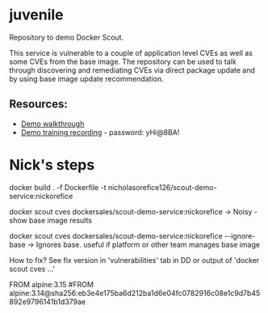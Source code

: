 # juvenile

Repository to demo Docker Scout. 

This service is vulnerable to a couple of application level CVEs as well as some CVEs from the base image. The repository can be used to talk through discovering and remediating CVEs via direct package update and by using base image update recommendation.

## Resources:

* [Demo walkthrough](https://docs.google.com/document/d/1iOD9GxuowNdts_6GoYQZAn0tZ1U2NlL80R0dD9p8Pek/edit#heading=h.cwbhwl5pgrqf)
* [Demo training recording](https://docker.zoom.us/rec/share/jLyBiTCBxxaVF4w5BB4AvrMsS7ZXBfwJsJir8DY2hWHzEK1qAHfUrnsV97HEC6A.Dx72GwfNdMFadOB0) - password: yHi@8BA!



# Nick's steps


docker build . -f Dockerfile -t nicholasorefice126/scout-demo-service:nickorefice

docker scout cves dockersales/scout-demo-service:nickorefice -> Noisy - show base image results

docker scout cves dockersales/scout-demo-service:nickorefice --ignore-base -> Ignores base. useful if platform or other team manages base image

How to fix?
See fix version in 'vulnerabilities' tab in DD or output of 'docker scout cves ...'

FROM alpine:3.15
#FROM alpine:3.14@sha256:eb3e4e175ba6d212ba1d6e04fc0782916c08e1c9d7b45892e9796141b1d379ae
